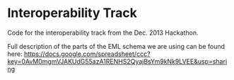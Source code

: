# Interoperability Track

Code for the interoperability track from the Dec. 2013 Hackathon.

Full description of the parts of the EML schema we are using can be found here:  https://docs.google.com/spreadsheet/ccc?key=0AvM0mgmVJAKUdG55azA1RENHS2QyajBsYm9kNk9LVEE&usp=sharing